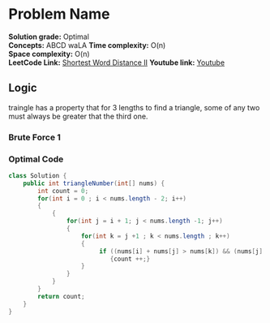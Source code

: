 # Problem Name

**Solution grade:** Optimal  
**Concepts:** ABCD waLA
**Time complexity:** O(n)  
**Space complexity:** O(n)  
**LeetCode Link:** [Shortest Word Distance II](https://leetcode.com/problems/KADASBDVBDSVBKJDS)
**Youtube link:** [Youtube](https://www.youtube.com/watch?v=AzER0wuL0QY)

## Logic

traingle has a property that for 3 lengths to find a triangle, some of any two must always be greater that the third one.


### Brute Force 1



### Optimal Code

```java
class Solution {
    public int triangleNumber(int[] nums) {
        int count = 0;
        for(int i = 0 ; i < nums.length - 2; i++)
        {
            {
                for(int j = i + 1; j < nums.length -1; j++)
                {
                    for(int k = j +1 ; k < nums.length ; k++)
                    {
                         if ((nums[i] + nums[j] > nums[k]) && (nums[j] + nums[k] > nums[i]) && (nums[i] + nums[k] > nums[j]))
                            {count ++;}
                    }
                }
            }
        }
        return count;
    }
}
```

